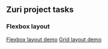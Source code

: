 ## Zuri project tasks

### Flexbox layout

[Flexbox layout demo](https://sethearchitect.github.io/zuri-projects/)
[Grid layout demo](https://sethearchitect.github.io/zuri-projects/grid.html)

